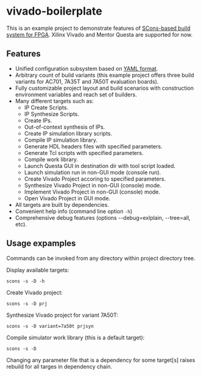 # vivado-boilerplate

This is an example project to demonstrate features of [SCons-based build system for FPGA](https://fpga-lib.github.io/fbsdocs). Xilinx Vivado and Mentor Questa are supported for now.

## Features
* Unified configuration subsystem based on [YAML format](https://en.wikipedia.org/wiki/YAML).
* Arbitrary count of build variants (this example project offers three build variants for AC701, 7A35T and 7A50T evaluation boards).
* Fully customizable project layout and build scenarios with construction environment variables and reach set of builders.
* Many different targets such as:
    * IP Create Scripts.
    * IP Synthesize Scripts.
    * Create IPs.                                                  
    * Out-of-context synthesis of IPs.
    * Create IP simulation library scripts.
    * Compile IP simulation library.
    * Generate HDL headers files with specified parameters.
    * Generate Tcl scripts with specified parameters.
    * Compile work library.
    * Launch Questa GUI in destination dir with tool script loaded.
    * Launch simulation run in non-GUI mode (console run).
    * Create Vivado Project accoring to specified parameters.
    * Synthesize Vivado Project in non-GUI (console) mode.
    * Implement Vivado Project in non-GUI (console) mode.
    * Open Vivado Project in GUI mode.
* All targets are built by dependencies.
* Convenient help info (command line option `-h`)
* Comprehensive debug features (options --debug=exlplain, --tree=all, etc).

## Usage expamples

Commands can be invoked from any directory within project directory tree.

Display available targets:

```
scons -s -D -h
```

Create Vivado project:

```
scons -s -D prj
```

Synthesize Vivado project for variant 7A50T:

```
scons -s -D variant=7a50t prjsyn
```

Compile simulator work library (this is a default target):

```
scons -s -D
```

Changing any parameter file that is a dependency for some target[s] raises rebuild for all targes in dependency chain.
